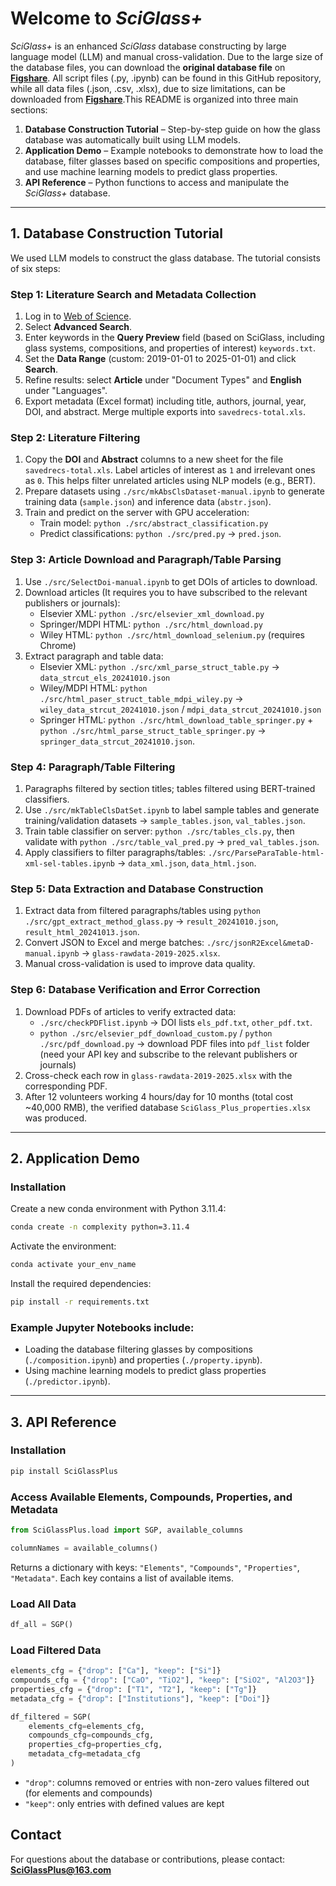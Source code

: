 # Welcome to *SciGlass+*

*SciGlass+* is an enhanced *SciGlass* database constructing by large language model (LLM) and manual cross-validation. Due to the large size of the database files, you can download the **original database file** on [**Figshare**](https://doi.org/10.6084/m9.figshare.30138427.v1). All script files (.py, .ipynb) can be found in this GitHub repository, while all data files (.json, .csv, .xlsx), due to size limitations, can be downloaded from [**Figshare**](https://doi.org/10.6084/m9.figshare.30138427.v1).This README is organized into three main sections:

1. **Database Construction Tutorial** – Step-by-step guide on how the glass database was automatically built using LLM models.  
2. **Application Demo** – Example notebooks to demonstrate how to load the database, filter glasses based on specific compositions and properties, and use machine learning models to predict glass properties.  
3. **API Reference** – Python functions to access and manipulate the *SciGlass+* database.

---

## 1. Database Construction Tutorial

We used LLM models to construct the glass database. The tutorial consists of six steps:

### Step 1: Literature Search and Metadata Collection
1. Log in to [Web of Science](https://www.webofscience.com/wos/).  
2. Select **Advanced Search**.  
3. Enter keywords in the **Query Preview** field (based on SciGlass, including glass systems, compositions, and properties of interest) `keywords.txt`.
4. Set the **Data Range** (custom: 2019-01-01 to 2025-01-01) and click **Search**.  
5. Refine results: select **Article** under "Document Types" and **English** under "Languages".  
6. Export metadata (Excel format) including title, authors, journal, year, DOI, and abstract. Merge multiple exports into `savedrecs-total.xls`.

### Step 2: Literature Filtering
1. Copy the **DOI** and **Abstract** columns to a new sheet for the file `savedrecs-total.xls`. Label articles of interest as `1` and irrelevant ones as `0`. This helps filter unrelated articles using NLP models (e.g., BERT).  
2. Prepare datasets using `./src/mkAbsClsDataset-manual.ipynb` to generate training data (`sample.json`) and inference data (`abstr.json`).  
3. Train and predict on the server with GPU acceleration:  
   - Train model: `python ./src/abstract_classification.py`  
   - Predict classifications: `python ./src/pred.py` → `pred.json`.

### Step 3: Article Download and Paragraph/Table Parsing
1. Use `./src/SelectDoi-manual.ipynb` to get DOIs of articles to download.  
2. Download articles (It requires you to have subscribed to the relevant publishers or journals):  
   - Elsevier XML: `python ./src/elsevier_xml_download.py`  
   - Springer/MDPI HTML: `python ./src/html_download.py`  
   - Wiley HTML: `python ./src/html_download_selenium.py` (requires Chrome)  
3. Extract paragraph and table data:  
   - Elsevier XML: `python ./src/xml_parse_struct_table.py` → `data_strcut_els_20241010.json`  
   - Wiley/MDPI HTML: `python ./src/html_paser_struct_table_mdpi_wiley.py` → `wiley_data_strcut_20241010.json` / `mdpi_data_strcut_20241010.json`  
   - Springer HTML: `python ./src/html_download_table_springer.py` + `python ./src/html_parse_struct_table_springer.py` → `springer_data_strcut_20241010.json`.

### Step 4: Paragraph/Table Filtering
1. Paragraphs filtered by section titles; tables filtered using BERT-trained classifiers.  
2. Use `./src/mkTableClsDatSet.ipynb` to label sample tables and generate training/validation datasets  → `sample_tables.json`, `val_tables.json`.  
3. Train table classifier on server: `python ./src/tables_cls.py`, then validate with `python ./src/table_val_pred.py` → `pred_val_tables.json`.  
4. Apply classifiers to filter paragraphs/tables: `./src/ParseParaTable-html-xml-sel-tables.ipynb` → `data_xml.json`, `data_html.json`.

### Step 5: Data Extraction and Database Construction
1. Extract data from filtered paragraphs/tables using `python ./src/gpt_extract_method_glass.py` → `result_20241010.json`, `result_html_20241013.json`.  
2. Convert JSON to Excel and merge batches: `./src/jsonR2Excel&metaD-manual.ipynb` → `glass-rawdata-2019-2025.xlsx`.  
3. Manual cross-validation is used to improve data quality.

### Step 6: Database Verification and Error Correction
1. Download PDFs of articles to verify extracted data:  
   - `./src/checkPDFlist.ipynb` → DOI lists `els_pdf.txt`, `other_pdf.txt`. 
   - `python ./src/elsevier_pdf_download_custom.py` / `python ./src/pdf_download.py` → download PDF files into `pdf_list` folder (need your API key and subscribe to the relevant publishers or journals)
2. Cross-check each row in `glass-rawdata-2019-2025.xlsx` with the corresponding PDF.  
3. After 12 volunteers working 4 hours/day for 10 months (total cost ~40,000 RMB), the verified database `SciGlass_Plus_properties.xlsx` was produced.

---

## 2. Application Demo

### Installation
Create a new conda environment with Python 3.11.4:
```bash
conda create -n complexity python=3.11.4
```
Activate the environment:
```bash
conda activate your_env_name
```
Install the required dependencies:
```bash
pip install -r requirements.txt
```

### Example Jupyter Notebooks include:  
- Loading the database filtering glasses by compositions (`./composition.ipynb`) and properties (`./property.ipynb`).  
- Using machine learning models to predict glass properties (`./predictor.ipynb`).

---

## 3. API Reference

### Installation
```bash
pip install SciGlassPlus
```

### Access Available Elements, Compounds, Properties, and Metadata
```python
from SciGlassPlus.load import SGP, available_columns

columnNames = available_columns()
```
Returns a dictionary with keys: `"Elements"`, `"Compounds"`, `"Properties"`, `"Metadata"`. Each key contains a list of available items.

### Load All Data
```python
df_all = SGP()
```

### Load Filtered Data
```python
elements_cfg = {"drop": ["Ca"], "keep": ["Si"]}
compounds_cfg = {"drop": ["CaO", "TiO2"], "keep": ["SiO2", "Al2O3"]}
properties_cfg = {"drop": ["T1", "T2"], "keep": ["Tg"]}
metadata_cfg = {"drop": ["Institutions"], "keep": ["Doi"]}

df_filtered = SGP(
    elements_cfg=elements_cfg,
    compounds_cfg=compounds_cfg,
    properties_cfg=properties_cfg,
    metadata_cfg=metadata_cfg
)
```
- `"drop"`: columns removed or entries with non-zero values filtered out (for elements and compounds)  
- `"keep"`: only entries with defined values are kept

## Contact
For questions about the database or contributions, please contact: **SciGlassPlus@163.com**
